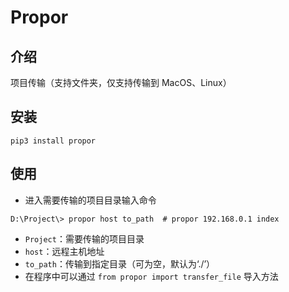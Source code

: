 # Propor

## 介绍
项目传输（支持文件夹，仅支持传输到 MacOS、Linux）

## 安装
```
pip3 install propor
```

## 使用
- 进入需要传输的项目目录输入命令
```
D:\Project\> propor host to_path  # propor 192.168.0.1 index
```
- `Project`：需要传输的项目目录
- `host`：远程主机地址
- `to_path`：传输到指定目录（可为空，默认为‘./’）
- 在程序中可以通过 `from propor import transfer_file` 导入方法